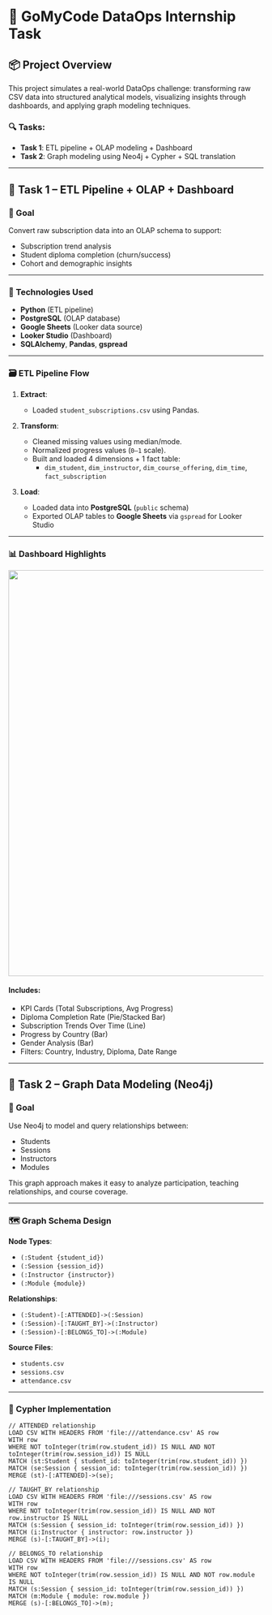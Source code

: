 # 🚀 GoMyCode DataOps Internship Task

## 📦 Project Overview

This project simulates a real-world DataOps challenge: transforming raw CSV data into structured analytical models, visualizing insights through dashboards, and applying graph modeling techniques.

### 🔍 Tasks:
- **Task 1**: ETL pipeline + OLAP modeling + Dashboard
- **Task 2**: Graph modeling using Neo4j + Cypher + SQL translation

---

## 🧪 Task 1 – ETL Pipeline + OLAP + Dashboard

### 🎯 Goal

Convert raw subscription data into an OLAP schema to support:
- Subscription trend analysis
- Student diploma completion (churn/success)
- Cohort and demographic insights

---

### 🔧 Technologies Used
- **Python** (ETL pipeline)
- **PostgreSQL** (OLAP database)
- **Google Sheets** (Looker data source)
- **Looker Studio** (Dashboard)
- **SQLAlchemy**, **Pandas**, **gspread**

---

### 🗃️ ETL Pipeline Flow

1. **Extract**:
   - Loaded `student_subscriptions.csv` using Pandas.

2. **Transform**:
   - Cleaned missing values using median/mode.
   - Normalized progress values (`0–1` scale).
   - Built and loaded 4 dimensions + 1 fact table:
     - `dim_student`, `dim_instructor`, `dim_course_offering`, `dim_time`, `fact_subscription`

3. **Load**:
   - Loaded data into **PostgreSQL** (`public` schema)
   - Exported OLAP tables to **Google Sheets** via `gspread` for Looker Studio

---

### 📊 Dashboard Highlights



<img src="C:\GoMyCode\Capture d'écran 2025-06-22 130847.png" width="800"/>

#### Includes:
- KPI Cards (Total Subscriptions, Avg Progress)
- Diploma Completion Rate (Pie/Stacked Bar)
- Subscription Trends Over Time (Line)
- Progress by Country (Bar)
- Gender Analysis (Bar)
- Filters: Country, Industry, Diploma, Date Range

---

## 🧪 Task 2 – Graph Data Modeling (Neo4j)

### 🎯 Goal

Use Neo4j to model and query relationships between:
- Students
- Sessions
- Instructors
- Modules

This graph approach makes it easy to analyze participation, teaching relationships, and course coverage.

---

### 🗺️ Graph Schema Design

**Node Types**:
- `(:Student {student_id})`
- `(:Session {session_id})`
- `(:Instructor {instructor})`
- `(:Module {module})`

**Relationships**:
- `(:Student)-[:ATTENDED]->(:Session)`
- `(:Session)-[:TAUGHT_BY]->(:Instructor)`
- `(:Session)-[:BELONGS_TO]->(:Module)`

**Source Files**:
- `students.csv`
- `sessions.csv`
- `attendance.csv`

---

### 🔁 Cypher Implementation

```cypher
// ATTENDED relationship
LOAD CSV WITH HEADERS FROM 'file:///attendance.csv' AS row
WITH row
WHERE NOT toInteger(trim(row.student_id)) IS NULL AND NOT toInteger(trim(row.session_id)) IS NULL
MATCH (st:Student { student_id: toInteger(trim(row.student_id)) })
MATCH (se:Session { session_id: toInteger(trim(row.session_id)) })
MERGE (st)-[:ATTENDED]->(se);

// TAUGHT_BY relationship
LOAD CSV WITH HEADERS FROM 'file:///sessions.csv' AS row
WITH row
WHERE NOT toInteger(trim(row.session_id)) IS NULL AND NOT row.instructor IS NULL
MATCH (s:Session { session_id: toInteger(trim(row.session_id)) })
MATCH (i:Instructor { instructor: row.instructor })
MERGE (s)-[:TAUGHT_BY]->(i);

// BELONGS_TO relationship
LOAD CSV WITH HEADERS FROM 'file:///sessions.csv' AS row
WITH row
WHERE NOT toInteger(trim(row.session_id)) IS NULL AND NOT row.module IS NULL
MATCH (s:Session { session_id: toInteger(trim(row.session_id)) })
MATCH (m:Module { module: row.module })
MERGE (s)-[:BELONGS_TO]->(m);
